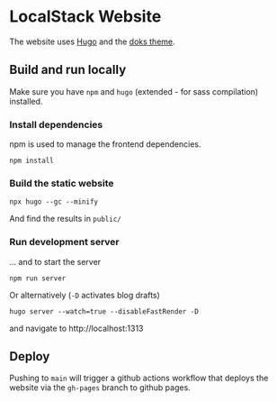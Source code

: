 LocalStack Website
==================

The website uses [Hugo](https://github.com/gohugoio/hugo) and the [doks theme](https://github.com/h-enk/doks).

## Build and run locally

Make sure you have `npm` and `hugo` (extended - for sass compilation) installed.

### Install dependencies

npm is used to manage the frontend dependencies.

    npm install

### Build the static website

    npx hugo --gc --minify

And find the results in `public/`

### Run development server

... and to start the server

    npm run server

Or alternatively (`-D` activates blog drafts)

    hugo server --watch=true --disableFastRender -D

and navigate to http://localhost:1313

## Deploy

Pushing to `main` will trigger a github actions workflow that deploys the website via the `gh-pages` branch to github pages.

